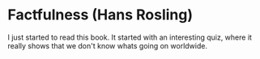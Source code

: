 # Factfulness (Hans Rosling)

I just started to read this book. It started with an interesting quiz, where it really shows that we don't know whats going on worldwide.

<FactfulnessQuiz/>
